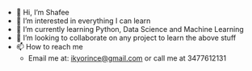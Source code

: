 - 👋 Hi, I’m Shafee
- 👀 I’m interested in everything I can learn
- 🌱 I’m currently learning Python, Data Science and Machine Learning
- 💞️ I’m looking to collaborate on any project to learn the above stuff
- 📫 How to reach me
  - Email me at: ikyorince@gmail.com or call me at 3477612131

<!---
ikyorince/ikyorince is a ✨ special ✨ repository because its `README.md` (this file) appears on your GitHub profile.
You can click the Preview link to take a look at your changes.
--->
